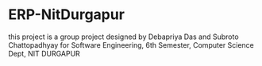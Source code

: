 # ERP-NitDurgapur

this project is a group project designed by Debapriya Das and Subroto Chattopadhyay for Software Engineering, 6th Semester, Computer Science Dept, NIT DURGAPUR
